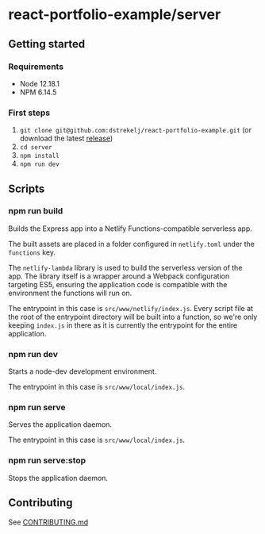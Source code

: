 # react-portfolio-example/server

## Getting started

### Requirements

-   Node 12.18.1
-   NPM 6.14.5

### First steps

1. `git clone git@github.com:dstrekelj/react-portfolio-example.git` (or download the latest [release](https://github.com/dstrekelj/react-portfolio-example/releases))
2. `cd server`
3. `npm install`
4. `npm run dev`

## Scripts

### npm run build

Builds the Express app into a Netlify Functions-compatible serverless app.

The built assets are placed in a folder configured in `netlify.toml` under the `functions` key.

The `netlify-lambda` library is used to build the serverless version of the app. The library itself is a wrapper around a Webpack configuration targeting ES5, ensuring the application code is compatible with the environment the functions will run on.

The entrypoint in this case is `src/www/netlify/index.js`. Every script file at the root of the entrypoint directory will be built into a function, so we're only keeping `index.js` in there as it is currently the entrypoint for the entire application.

### npm run dev

Starts a node-dev development environment.

The entrypoint in this case is `src/www/local/index.js`.

### npm run serve

Serves the application daemon.

The entrypoint in this case is `src/www/local/index.js`.

### npm run serve:stop

Stops the application daemon.

## Contributing

See [CONTRIBUTING.md](./CONTRIBUTING.md)
